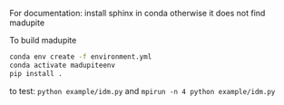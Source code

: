 For documentation: install sphinx in conda otherwise it does not find madupite

To build madupite
```bash
conda env create -f environment.yml
conda activate madupiteenv
pip install .
```

to test: `python example/idm.py` and `mpirun -n 4 python example/idm.py`